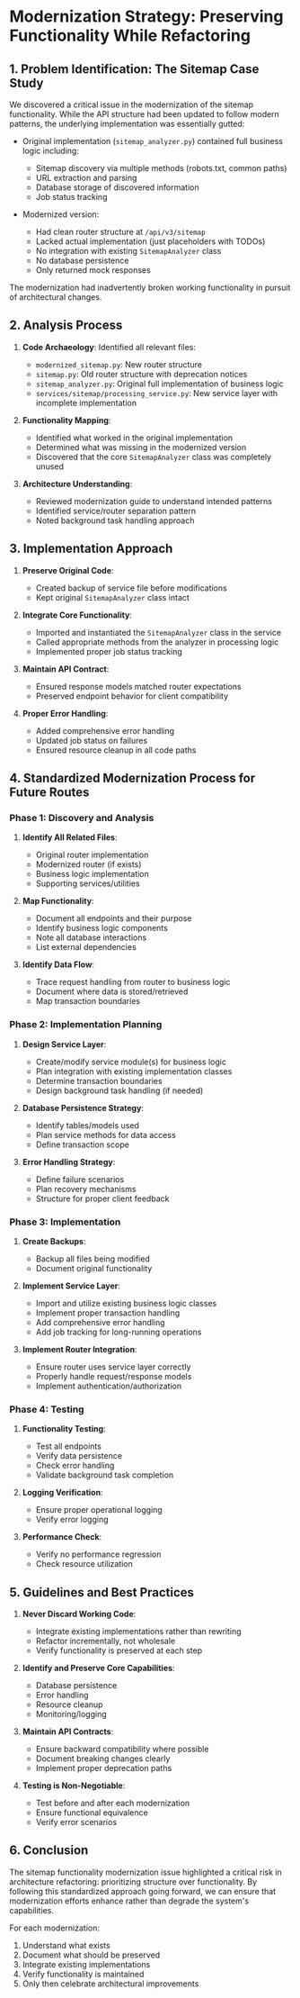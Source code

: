# Modernization Strategy: Preserving Functionality While Refactoring

## 1. Problem Identification: The Sitemap Case Study

We discovered a critical issue in the modernization of the sitemap functionality. While the API structure had been updated to follow modern patterns, the underlying implementation was essentially gutted:

- Original implementation (`sitemap_analyzer.py`) contained full business logic including:

  - Sitemap discovery via multiple methods (robots.txt, common paths)
  - URL extraction and parsing
  - Database storage of discovered information
  - Job status tracking

- Modernized version:
  - Had clean router structure at `/api/v3/sitemap`
  - Lacked actual implementation (just placeholders with TODOs)
  - No integration with existing `SitemapAnalyzer` class
  - No database persistence
  - Only returned mock responses

The modernization had inadvertently broken working functionality in pursuit of architectural changes.

## 2. Analysis Process

1. **Code Archaeology**: Identified all relevant files:

   - `modernized_sitemap.py`: New router structure
   - `sitemap.py`: Old router structure with deprecation notices
   - `sitemap_analyzer.py`: Original full implementation of business logic
   - `services/sitemap/processing_service.py`: New service layer with incomplete implementation

2. **Functionality Mapping**:

   - Identified what worked in the original implementation
   - Determined what was missing in the modernized version
   - Discovered that the core `SitemapAnalyzer` class was completely unused

3. **Architecture Understanding**:
   - Reviewed modernization guide to understand intended patterns
   - Identified service/router separation pattern
   - Noted background task handling approach

## 3. Implementation Approach

1. **Preserve Original Code**:

   - Created backup of service file before modifications
   - Kept original `SitemapAnalyzer` class intact

2. **Integrate Core Functionality**:

   - Imported and instantiated the `SitemapAnalyzer` class in the service
   - Called appropriate methods from the analyzer in processing logic
   - Implemented proper job status tracking

3. **Maintain API Contract**:

   - Ensured response models matched router expectations
   - Preserved endpoint behavior for client compatibility

4. **Proper Error Handling**:
   - Added comprehensive error handling
   - Updated job status on failures
   - Ensured resource cleanup in all code paths

## 4. Standardized Modernization Process for Future Routes

### Phase 1: Discovery and Analysis

1. **Identify All Related Files**:

   - Original router implementation
   - Modernized router (if exists)
   - Business logic implementation
   - Supporting services/utilities

2. **Map Functionality**:

   - Document all endpoints and their purpose
   - Identify business logic components
   - Note all database interactions
   - List external dependencies

3. **Identify Data Flow**:
   - Trace request handling from router to business logic
   - Document where data is stored/retrieved
   - Map transaction boundaries

### Phase 2: Implementation Planning

1. **Design Service Layer**:

   - Create/modify service module(s) for business logic
   - Plan integration with existing implementation classes
   - Determine transaction boundaries
   - Design background task handling (if needed)

2. **Database Persistence Strategy**:

   - Identify tables/models used
   - Plan service methods for data access
   - Define transaction scope

3. **Error Handling Strategy**:
   - Define failure scenarios
   - Plan recovery mechanisms
   - Structure for proper client feedback

### Phase 3: Implementation

1. **Create Backups**:

   - Backup all files being modified
   - Document original functionality

2. **Implement Service Layer**:

   - Import and utilize existing business logic classes
   - Implement proper transaction handling
   - Add comprehensive error handling
   - Add job tracking for long-running operations

3. **Implement Router Integration**:
   - Ensure router uses service layer correctly
   - Properly handle request/response models
   - Implement authentication/authorization

### Phase 4: Testing

1. **Functionality Testing**:

   - Test all endpoints
   - Verify data persistence
   - Check error handling
   - Validate background task completion

2. **Logging Verification**:

   - Ensure proper operational logging
   - Verify error logging

3. **Performance Check**:
   - Verify no performance regression
   - Check resource utilization

## 5. Guidelines and Best Practices

1. **Never Discard Working Code**:

   - Integrate existing implementations rather than rewriting
   - Refactor incrementally, not wholesale
   - Verify functionality is preserved at each step

2. **Identify and Preserve Core Capabilities**:

   - Database persistence
   - Error handling
   - Resource cleanup
   - Monitoring/logging

3. **Maintain API Contracts**:

   - Ensure backward compatibility where possible
   - Document breaking changes clearly
   - Implement proper deprecation paths

4. **Testing is Non-Negotiable**:
   - Test before and after each modernization
   - Ensure functional equivalence
   - Verify error scenarios

## 6. Conclusion

The sitemap functionality modernization issue highlighted a critical risk in architecture refactoring: prioritizing structure over functionality. By following this standardized approach going forward, we can ensure that modernization efforts enhance rather than degrade the system's capabilities.

For each modernization:

1. Understand what exists
2. Document what should be preserved
3. Integrate existing implementations
4. Verify functionality is maintained
5. Only then celebrate architectural improvements
